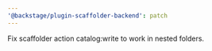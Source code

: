 ```yaml
---
'@backstage/plugin-scaffolder-backend': patch
---
```


Fix scaffolder action catalog:write to work in nested folders.
